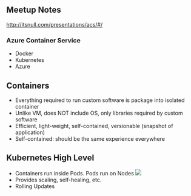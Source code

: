 ## Meetup Notes

http://itsnull.com/presentations/acs/#/

### Azure Container Service
* Docker
* Kubernetes
* Azure


## Containers
* Everything required to run custom software is package into isolated container
* Unlike VM, does NOT include OS, only libraries required by custom software
* Efficient, light-weight, self-contained, versionable (snapshot of application)
* Self-contained: should be the same experience everywhere

## Kubernetes High Level
* Containers run inside Pods. Pods run on Nodes
![](http://itsnull.com/presentations/acs/images/KubernetesDiagram.png)
* Provides scaling, self-healing, etc.
* Rolling Updates